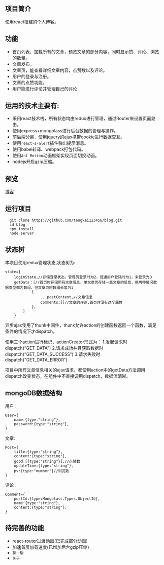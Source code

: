 ## 项目简介
使用react搭建的个人博客。

## 功能
- 首页列表，加载所有的文章，预览文章的部分内容，同时显示赞、评论、浏览的数量。
- 文章发布。
- 文章页，能查看详细文章内容，点赞数以及评论。
- 用户的登录与注册。
- 文章的点赞功能。
- 用户能进行评论并管理自己的评论

## 运用的技术主要有:
- 采用react技术栈，所有状态均由redux进行管理，通过Router来设置页面路由。
- 使用express+mongolass进行后台数据的管理与操作。
- 前后端分离，使用jquery的ajax携带cookie进行数据交互。
- 使用`react-s-alert`插件弹出提示消息。
- 使用babel转译、webpack打包代码。
- 使用`Ant Motion`动画框架实现页面切换动画。
- nodejs开启gzip压缩。

## 预览
[博客](http://tangkai123456.xyz/)

## 运行项目
```
  git clone https://github.com/tangkai123456/blog.git
  cd blog
  npm install
  node server
```


## 状态树
本项目使用redux管理状态,状态树为:
```
state={
    loginState,//存储登录状态，管理员登录时为2，普通用户登陆时为1，未登录为0
    getData：[//首页时存储所有文章信息，单文章页存储一篇文章的信息，但两种情况数据类型都为数组，但文章页时数组长度为1
            {
                ...postContent,//文章信息
                comments:[]//文章的评论,首页时没有这个属性
            },
        ]
    }
```
异步ajax使用了thunk中间件，thunk允许action的创建函数返回一个函数，满足条件的情况下才dispatch。

使用三个action进行标记，actionCreator形式为：
    1.发起请求时dispatch("GET_DATA")
    2.请求成功并且获取数据时dispatch("GET_DATA_SUCCESS")
    3.请求失败时dispatch("GET_DATA_ERROR")
    
项目中所有文章信息相关的ajax请求，都使用action中的getData方法调用dispatch改变状态，在组件中不直接调用dispatch，数据流清晰。

## mongoDB数据结构
用户：
```
User={
    name:{type:"string"},
	password:{type:"string"},
}
```
文章:
```
Post={
    title:{type:"string"},
	content:{type:"string"},
	good:[{type:"string"}],//点赞数
	updateTime:{type:"string"},
	pv:{type:"number"}//浏览数
}
```
评论：
```
Comment={
    postId:{type:Mongolass.Types.ObjectId},
	name:{type:"string"},
	content:{type:"string"},
}
```

## 待完善的功能
- react-router过渡动画(已完成部分动画)
- 加速首屏加载速度(已增加后台gzip压缩)
- `聊一聊`
- `关于`




